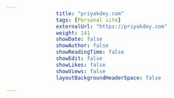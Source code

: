 ---
                title: "priyakdey.com"
                tags: [Personal site]
                externalUrl: "https://priyakdey.com"
                weight: 141
                showDate: false
                showAuthor: false
                showReadingTime: false
                showEdit: false
                showLikes: false
                showViews: false
                layoutBackgroundHeaderSpace: false
                ---
